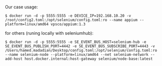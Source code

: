 Our case usage:

	$ docker run -d -p 5555:5555 -e DEVICE_IP=192.168.10.20 -v /root/config2.toml:/opt/selenium/config.toml:ro --name appium --platform=linux/amd64 vpsco/appium:1.3

for others (runing locally with seleniumhub):

	$ docker run -d -p 5555:5555 -e SE_EVENT_BUS_HOST=selenium-hub -e SE_EVENT_BUS_PUBLISH_PORT=4442 -e SE_EVENT_BUS_SUBSCRIBE_PORT=4443 -v /Users/hamed.madadian/Desktop/config.toml:/opt/selenium/config.toml:ro --name selenium-node --platform=linux/amd64 --net selenium-network --add-host host.docker.internal:host-gateway selenium/node-base:latest